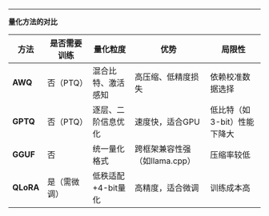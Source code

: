 
---

**量化方法的对比**

| **方法**      | **是否需要训练** | **量化粒度**       | **优势**                          | **局限性**                   |
|---------------|------------------|--------------------|-----------------------------------|-----------------------------|
| **AWQ**       | 否（PTQ）       | 混合比特、激活感知  | 高压缩、低精度损失                | 依赖校准数据选择            |
| **GPTQ**      | 否（PTQ）       | 逐层、二阶信息优化  | 速度快，适合GPU                   | 低比特（如3-bit）性能下降大 |
| **GGUF**      | 否              | 统一量化格式        | 跨框架兼容性强（如llama.cpp）     | 压缩率较低                  |
| **QLoRA**     | 是（需微调）    | 低秩适配+4-bit量化  | 高精度，适合微调                  | 训练成本高                  |
